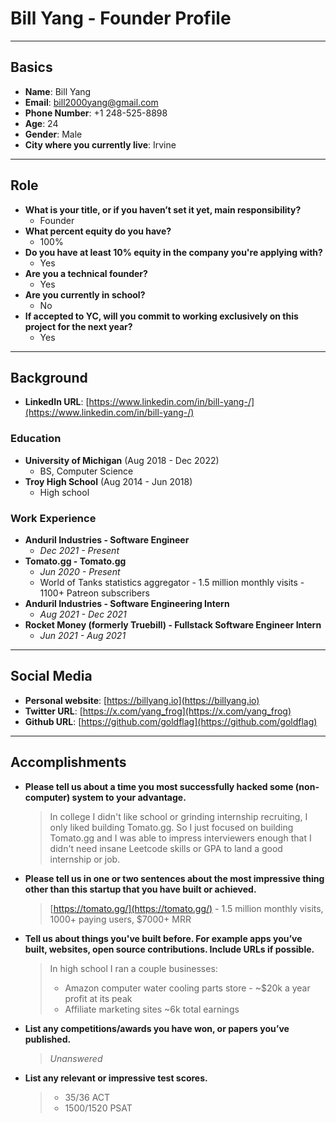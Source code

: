# Bill Yang - Founder Profile

---

## Basics

-   **Name**: Bill Yang
-   **Email**: bill2000yang@gmail.com
-   **Phone Number**: +1 248-525-8898
-   **Age**: 24
-   **Gender**: Male
-   **City where you currently live**: Irvine

---

## Role

-   **What is your title, or if you haven’t set it yet, main responsibility?**
    -   Founder
-   **What percent equity do you have?**
    -   100%
-   **Do you have at least 10% equity in the company you're applying with?**
    -   Yes
-   **Are you a technical founder?**
    -   Yes
-   **Are you currently in school?**
    -   No
-   **If accepted to YC, will you commit to working exclusively on this project for the next year?**
    -   Yes

---

## Background

-   **LinkedIn URL**: [https://www.linkedin.com/in/bill-yang-/](https://www.linkedin.com/in/bill-yang-/)

### Education

-   **University of Michigan** (Aug 2018 - Dec 2022)
    -   BS, Computer Science
-   **Troy High School** (Aug 2014 - Jun 2018)
    -   High school

### Work Experience

-   **Anduril Industries - Software Engineer**
    -   _Dec 2021 - Present_
-   **Tomato.gg - Tomato.gg**
    -   _Jun 2020 - Present_
    -   World of Tanks statistics aggregator - 1.5 million monthly visits - 1100+ Patreon subscribers
-   **Anduril Industries - Software Engineering Intern**
    -   _Aug 2021 - Dec 2021_
-   **Rocket Money (formerly Truebill) - Fullstack Software Engineer Intern**
    -   _Jun 2021 - Aug 2021_

---

## Social Media

-   **Personal website**: [https://billyang.io](https://billyang.io)
-   **Twitter URL**: [https://x.com/yang_frog](https://x.com/yang_frog)
-   **Github URL**: [https://github.com/goldflag](https://github.com/goldflag)

---

## Accomplishments

-   **Please tell us about a time you most successfully hacked some (non-computer) system to your advantage.**
    > In college I didn't like school or grinding internship recruiting, I only liked building Tomato.gg. So I just focused on building Tomato.gg and I was able to impress interviewers enough that I didn't need insane Leetcode skills or GPA to land a good internship or job.

-   **Please tell us in one or two sentences about the most impressive thing other than this startup that you have built or achieved.**
    > [https://tomato.gg/](https://tomato.gg/) - 1.5 million monthly visits, 1000+ paying users, $7000+ MRR

-   **Tell us about things you've built before. For example apps you’ve built, websites, open source contributions. Include URLs if possible.**
    > In high school I ran a couple businesses:
    > - Amazon computer water cooling parts store - ~$20k a year profit at its peak
    > - Affiliate marketing sites ~6k total earnings

-   **List any competitions/awards you have won, or papers you’ve published.**
    > _Unanswered_

-   **List any relevant or impressive test scores.**
    > - 35/36 ACT
    > - 1500/1520 PSAT
